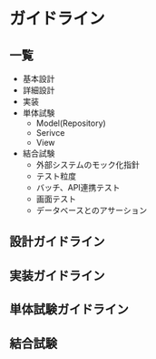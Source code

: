 # ガイドライン

## 一覧
- 基本設計
- 詳細設計
- 実装
- 単体試験
  + Model(Repository)
  + Serivce
  + View
- 結合試験
  + 外部システムのモック化指針
  + テスト粒度
  + バッチ、API連携テスト
  + 画面テスト
  + データベースとのアサーション
  
## 設計ガイドライン

## 実装ガイドライン

## 単体試験ガイドライン

## 結合試験
